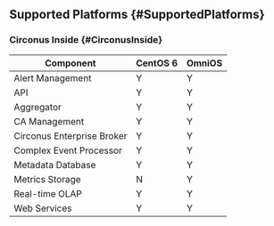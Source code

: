 ## Supported Platforms {#SupportedPlatforms}

### Circonus Inside {#CirconusInside}

|Component|CentOS 6|OmniOS|
|---|---|---|
|Alert Management|Y|Y|
|API|Y|Y|
|Aggregator|Y|Y|
|CA Management|Y|Y|
|Circonus Enterprise Broker|Y|Y|
|Complex Event Processor|Y|Y|
|Metadata Database|Y|Y|
|Metrics Storage|N|Y|
|Real-time OLAP|Y|Y|
|Web Services|Y|Y|
